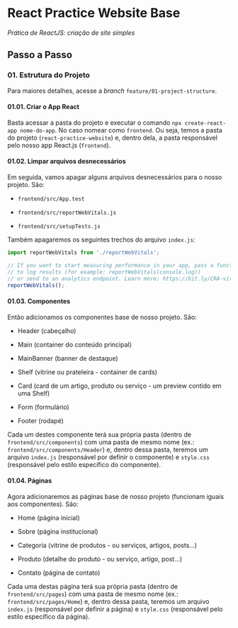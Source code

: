 # React Practice Website Base

_Prática de ReactJS: criação de site simples_

## Passo a Passo

### 01. Estrutura do Projeto

Para maiores detalhes, acesse a _branch_ `feature/01-project-structure`.
#### 01.01. Criar o App React

Basta acessar a pasta do projeto e executar o comando `npx create-react-app nome-do-app`. No caso nomear como `frontend`. Ou seja, temos a pasta do projeto (`react-practice-website`) e, dentro dela, a pasta responsável pelo nosso app React.js (`frontend`).

#### 01.02. Limpar arquivos desnecessários

Em seguida, vamos apagar alguns arquivos desnecessários para o nosso projeto. São:

- `frontend/src/App.test`

- `frontend/src/reportWebVitals.js`

- `frontend/src/setupTests.js`

Também apagaremos os seguintes trechos do arquivo `index.js`:

```js
import reportWebVitals from './reportWebVitals';

// If you want to start measuring performance in your app, pass a function
// to log results (for example: reportWebVitals(console.log))
// or send to an analytics endpoint. Learn more: https://bit.ly/CRA-vitals
reportWebVitals();
```

#### 01.03. Componentes

Então adicionamos os componentes base de nosso projeto. São:

- Header (cabeçalho)

- Main (container do conteúdo principal)

- MainBanner (banner de destaque)

- Shelf (vitrine ou prateleira - container de cards)

- Card (card de um artigo, produto ou serviço - um preview contido em uma Shelf)

- Form (formulário)

- Footer (rodapé)

Cada um destes componente terá sua própria pasta (dentro de `frontend/src/components`) com uma pasta de mesmo nome (ex.: `frontend/src/components/Header`) e, dentro dessa pasta, teremos um arquivo `index.js` (responsável por definir o componente) e `style.css` (responsável pelo estilo específico do componente).

#### 01.04. Páginas

Agora adicionaremos as páginas base de nosso projeto (funcionam iguais aos componentes). São:

- Home (página inicial)

- Sobre (página institucional)

- Categoria (vitrine de produtos - ou serviços, artigos, posts...)

- Produto (detalhe do produto - ou serviço, artigo, post...)

- Contato (página de contato)

Cada uma destas página terá sua própria pasta (dentro de `frontend/src/pages`) com uma pasta de mesmo nome (ex.: `frontend/src/pages/Home`) e, dentro dessa pasta, teremos um arquivo `index.js` (responsável por definir a página) e `style.css` (responsável pelo estilo específico da página).
